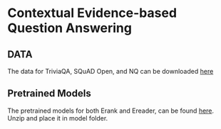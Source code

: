 # Contextual Evidence-based Question Answering
## DATA
The data for TriviaQA, SQuAD Open, and NQ can be downloaded [here]()

## Pretrained Models
The pretrained models for both Erank and Ereader, can be found [here](https://drive.google.com/drive/folders/1j3FPAKciB89X-H-mgChgYcO5erATP5qs?usp=share_link). Unzip and place it in model folder.
